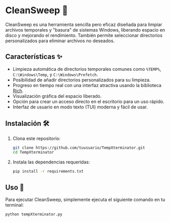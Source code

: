 # CleanSweep 🧹

CleanSweep es una herramienta sencilla pero eficaz diseñada para limpiar archivos temporales y "basura" de sistemas Windows, liberando espacio en disco y mejorando el rendimiento. También permite seleccionar directorios personalizados para eliminar archivos no deseados.

## Características ✨

- Limpieza automática de directorios temporales comunes como `%TEMP%`, `C:\Windows\Temp`, y `C:\Windows\Prefetch`.
- Posibilidad de añadir directorios personalizados para su limpieza.
- Progreso en tiempo real con una interfaz atractiva usando la biblioteca [Rich](https://github.com/Textualize/rich).
- Visualización gráfica del espacio liberado.
- Opción para crear un acceso directo en el escritorio para un uso rápido.
- Interfaz de usuario en modo texto (TUI) moderna y fácil de usar.
  
## Instalación 🛠️

1. Clona este repositorio:

    ```bash
    git clone https://github.com/tuusuario/TempXterminator.git
    cd TempXterminator
    ```

2. Instala las dependencias requeridas:

    ```bash
    pip install -r requirements.txt
    ```

## Uso 🚀

Para ejecutar CleanSweep, simplemente ejecuta el siguiente comando en tu terminal:

```bash
python tempXterminator.py
